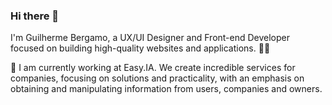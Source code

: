 ### Hi there 👋

I'm Guilherme Bergamo, a UX/UI Designer and Front-end Developer focused on building high-quality websites and applications. 🧑‍💻

🔰 I am currently working at Easy.IA. We create incredible services for companies, focusing on solutions and practicality, with an emphasis on obtaining and manipulating information from users, companies and owners.

<!--
**Guibyttoide/guibyttoide** is a ✨ _special_ ✨ repository because its `README.md` (this file) appears on your GitHub profile.

Here are some ideas to get you started:

- 🔭 I’m currently working on ...
- 🌱 I’m currently learning ...
- 👯 I’m looking to collaborate on ...
- 🤔 I’m looking for help with ...
- 💬 Ask me about ...
- 📫 How to reach me: ...
- 😄 Pronouns: ...
- ⚡ Fun fact: ...
-->

